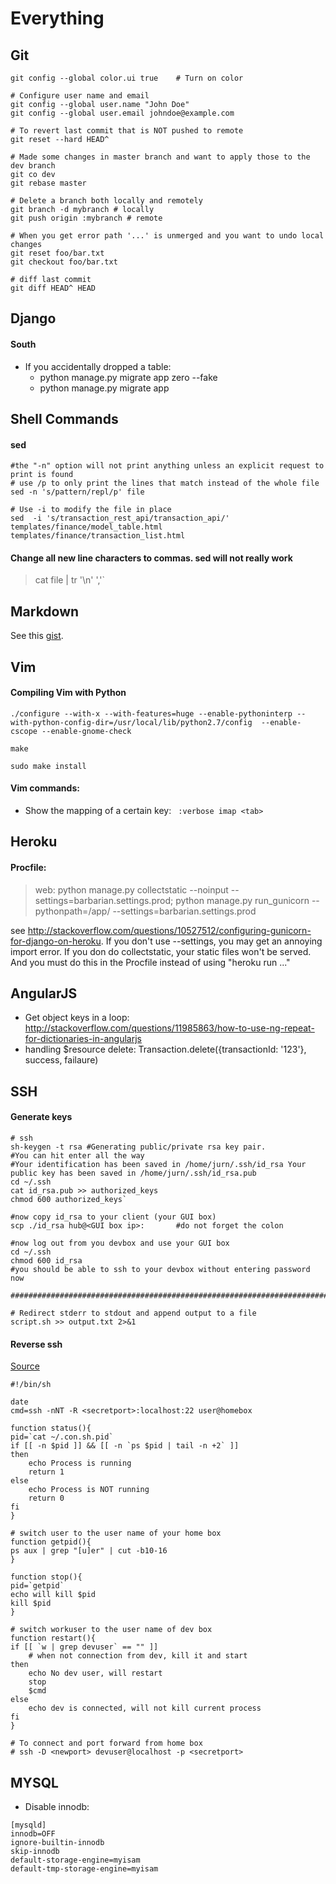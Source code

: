 Everything
==========

Git
---
```
git config --global color.ui true    # Turn on color

# Configure user name and email
git config --global user.name "John Doe" 
git config --global user.email johndoe@example.com

# To revert last commit that is NOT pushed to remote
git reset --hard HEAD^

# Made some changes in master branch and want to apply those to the dev branch
git co dev
git rebase master

# Delete a branch both locally and remotely
git branch -d mybranch # locally
git push origin :mybranch # remote
 
# When you get error path '...' is unmerged and you want to undo local changes
git reset foo/bar.txt
git checkout foo/bar.txt

# diff last commit
git diff HEAD^ HEAD
```

Django
------
#### South
- If you accidentally dropped a table:
  - python manage.py migrate app zero --fake
  - python manage.py migrate app


Shell Commands
--------------
#### sed
```
#the "-n" option will not print anything unless an explicit request to print is found
# use /p to only print the lines that match instead of the whole file
sed -n 's/pattern/repl/p' file   

# Use -i to modify the file in place
sed  -i 's/transaction_rest_api/transaction_api/' templates/finance/model_table.html templates/finance/transaction_list.html
```
#### Change all new line characters to commas. sed will not really work
> cat file | tr '\n' ','`


Markdown
--------
See this [gist](https://gist.github.com/conanfanli/6546498).

Vim
---

#### Compiling Vim with Python

`./configure --with-x --with-features=huge --enable-pythoninterp --with-python-config-dir=/usr/local/lib/python2.7/config  --enable-cscope --enable-gnome-check`

`make `

`sudo make install`

#### Vim commands:
- Show the mapping of a certain key: ``` :verbose imap <tab>```

Heroku
------
#### Procfile:

> web: python manage.py collectstatic --noinput --settings=barbarian.settings.prod; python manage.py run_gunicorn --pythonpath=/app/ --settings=barbarian.settings.prod 
 

see http://stackoverflow.com/questions/10527512/configuring-gunicorn-for-django-on-heroku.
If you don't use --settings, you may get an annoying import error. If you don do collectstatic, your static files won't be served. And you must do this in the Procfile instead of using "heroku run ..."

AngularJS
---------
- Get object keys in a loop: http://stackoverflow.com/questions/11985863/how-to-use-ng-repeat-for-dictionaries-in-angularjs
- handling $resource delete: Transaction.delete({transactionId: '123'}, success, failaure)

SSH
-----------
#### Generate keys 
```
# ssh
sh-keygen -t rsa #Generating public/private rsa key pair. 
#You can hit enter all the way
#Your identification has been saved in /home/jurn/.ssh/id_rsa Your public key has been saved in /home/jurn/.ssh/id_rsa.pub 
cd ~/.ssh
cat id_rsa.pub >> authorized_keys  
chmod 600 authorized_keys`
 
#now copy id_rsa to your client (your GUI box)
scp ./id_rsa hub@<GUI box ip>:       #do not forget the colon
 
#now log out from you devbox and use your GUI box
cd ~/.ssh
chmod 600 id_rsa    
#you should be able to ssh to your devbox without entering password now

###############################################################################################

# Redirect stderr to stdout and append output to a file
script.sh >> output.txt 2>&1
```

#### Reverse ssh
[Source](https://gist.github.com/conanfanli/7252902)

```
#!/bin/sh

date
cmd=ssh -nNT -R <secretport>:localhost:22 user@homebox

function status(){
pid=`cat ~/.con.sh.pid`
if [[ -n $pid ]] && [[ -n `ps $pid | tail -n +2` ]]
then
    echo Process is running
    return 1
else
    echo Process is NOT running
    return 0
fi
}

# switch user to the user name of your home box
function getpid(){
ps aux | grep "[u]er" | cut -b10-16
}

function stop(){
pid=`getpid`
echo will kill $pid
kill $pid
}

# switch workuser to the user name of dev box
function restart(){
if [[ `w | grep devuser` == "" ]]
    # when not connection from dev, kill it and start
then
    echo No dev user, will restart
    stop
    $cmd
else
    echo dev is connected, will not kill current process
fi
}

# To connect and port forward from home box
# ssh -D <newport> devuser@localhost -p <secretport>
```


MYSQL
-----
- Disable innodb:

```
[mysqld]
innodb=OFF
ignore-builtin-innodb
skip-innodb
default-storage-engine=myisam
default-tmp-storage-engine=myisam
```

